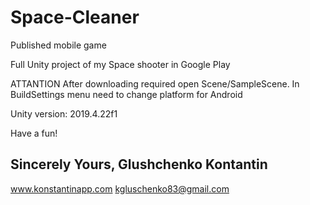 # Space-Cleaner
Published mobile game

Full Unity project of my Space shooter
in Google Play

ATTANTION
After downloading required open Scene/SampleScene.
In BuildSettings menu need to change platform for Android

Unity version: 2019.4.22f1

Have a fun!

Sincerely Yours,
Glushchenko Kontantin
--
www.konstantinapp.com
kgluschenko83@gmail.com


